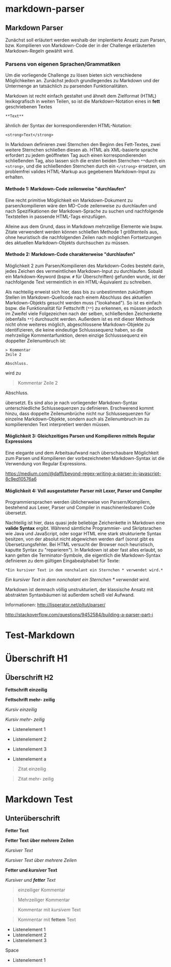 # markdown-parser

## Markdown Parser

Zunächst soll erläutert werden weshalb der implentierte Ansatz zum
Parsen, bzw. Kompilieren von Markdown-Code der in der Challenge erläuterten Markdown-Regeln gewählt wird.

### Parsens von eigenen Sprachen/Grammatiken
Um die vorliegende Challenge zu lösen bieten sich verschiedene Möglichkeiten an.
Zunächst jedoch grundlegendes zu Markdown und der Untermenge an tatsächlich zu parsenden Funktionalitäten.

Markdown ist recht einfach gestaltet und ähnelt dem Zielformat (HTML) lexikografisch in weiten Teilen, 
so ist die Markdown-Notation eines in **fett** geschriebenen Textes 
```
**Text**
```
ähnlich der Syntax der korrespondierenden HTML-Notation: 
```
<strong>Text</strong>
```

In Markdown definieren zwei Sternchen den Beginn des Fett-Textes, zwei weitere Sternchen schließen diesen ab.
HTML als XML-basierte sprache erfordert zu jedem geöffneten Tag auch einen korrespondierenden schließenden Tag, also lassen sich die ersten beiden Sternchen ```**```durch ein ```<strong>```, und die schließenden Sternchen durch ein ```</strong>``` ersetzen, um problemfrei valides HTML-Markup aus gegebenem Markdown-Input zu erhalten.

#### Methode 1: Markdown-Code zeilenweise "durchlaufen"
Eine recht primitive Möglichkeit ein Markdown-Dokument zu parsen/kompilieren wäre den MD-Code zeilenweise 
zu durchlaufen und nach Spezifikationen der Markdown-Sprache zu suchen und nachfolgende Textstellen in passende HTML-Tags einzufügen.

Alleine aus dem Grund, dass in Markdown mehrzeilige Elemente wie bspw. Zitate verwendent werden können schließen Methode 1 größtenteils aus, ohne heuristisch die nachfolgenden Zeilen nach möglichen Fortsetzungen des aktuellen Markdown-Objekts durchsuchen zu müssen.

#### Methode 2: Markdown-Code charakterweise "durchlaufen"
Möglichkeit 2 zum Parsen/Kompilieren des Markdown-Codes besteht darin, jedes Zeichen des vermeintlichen Markdown-Input zu durchlaufen. Sobald ein Markdown-Keyword (bspw. ```#``` für Überschriften) gefunden wurde, ist der nachfolgende Text vermeintlich in ein HTML-Äquivalent zu schreiben.

Als nachteilig erweist sich hier, dass bis zu unbestimmten zukünftigen Stellen im Markdown-Quellcode nach einem Abschluss des aktuellen Markdown-Objekts gesucht werden muss ("lookahead"). So ist es einfach bspw. die Funktionalität für Fettschrift (```**```) zu erkennen, es müssen jedoch im Zweifel viele Folgezeichen nach der selben, schließenden Zeichenkette (ebenfalls  ```**```) durchsucht werden.
Außerdem ist es mit dieser Methode nicht ohne weiteres möglich, abgeschlossene Markdown-Objekte zu identifizieren, die keine eindeutige Schlusssequenz haben, so die mehrzeilige Kommentarfunktion, deren einzige Schlusssequenz ein doppelter Zeilenumbruch ist:
```
> Kommentar
Zeile 2

Abschluss.
```
wird zu
> Kommentar
Zeile 2

Abschluss.

übersetzt.
Es sind also je nach vorliegender Markdown-Syntax unterschiedliche Schlussequenzen zu definieren. Erschwerend kommt hinzu, dass doppelte Zeilenumbrüche nicht nur Schlussequenzen für einzelne Markdown-Objekte, sondern auch als Zeilenumbruch im zu kompilierenden Text interpretiert werden müssen.


#### Möglichkeit 3: Gleichzeitiges Parsen und Kompilieren mittels Regular Expressions

Eine elegante und dem Arbeitsaufwand nach überschaubare Möglichkeit zum Parsen und Kompilieren der vorbezeichneten Markdown-Syntax ist die Verwendung von Regular Expressions.

https://medium.com/@daffl/beyond-regex-writing-a-parser-in-javascript-8c9ed10576a6

#### Möglichkeit 4: Voll ausgestatteter Parser mit Lexer, Parser und Compiler

Programmiersprachen werden üblicherweise von Parsern/Kompilern, bestehend aus Lexer, Parser und Compiler in maschinenlesbaren Code übersetzt.

Nachteilig ist hier, dass quasi jede beliebige Zeichenkette in Markdown eine **valide Syntax** ergibt.
Während sämtliche Programmier- und Skriptsrachen wie Java und JavaScript, oder sogar HTML eine stark strukturierte Syntax besitzen, von der absolut nicht abgewichen werden darf (sonst gibt es Übersetzungsfehler. Bei HTML versucht der Browser noch heuristisch, kaputte Syntax zu "reparieren").
In Markdown ist aber fast alles erlaubt, so kann gelten die Terminator-Symbole, die eigentlich die Markdown-Syntax definieren zu dem gültigen Eingabealphabet für Texte:
```
*Ein kursiver Text in dem nonchalant ein Sternchen * verwendet wird.*
```
*Ein kursiver Text in dem nonchalant ein Sternchen * verwendet wird.*

Markdown ist demnach völlig unstrukturiert, der klassische Ansatz mit abstrakten Syntaxbäumen ist außerdem scheiß viel Aufwand.

Informationen:
http://lisperator.net/pltut/parser/


http://stackoverflow.com/questions/9452584/building-a-parser-part-i





# Test-Markdown
# Überschrift H1

## Überschrift H2

**Fettschrift einzeilig**

**Fettschrift
mehr-
zeilig**

*Kursiv einzeilig*

*Kursiv
mehr-
zeilig*

* Listenelement 1
* Listenelement 2
* Listenelement 3

* Listenelement a

> Zitat einzeilig

> Zitat
mehr-
zeilig

# Markdown Test
## Unterüberschrift

**Fetter Text**

**Fetter Text über mehrere Zeilen**

*Kursiver Text*

*Kursiver Text über mehrere Zeilen*

**Fetter und *kursiver* Text**

*Kursiver und **fetter** Text*

> einzeiliger Kommentar

> Mehrzeiliger
Kommentar

> Kommentar mit *kursivem* Text

> Kommentar mit **fettem** Text

* Listenelement 1
* Listenelement 2
* Listenelement 3

Space

* Listenelement 1
